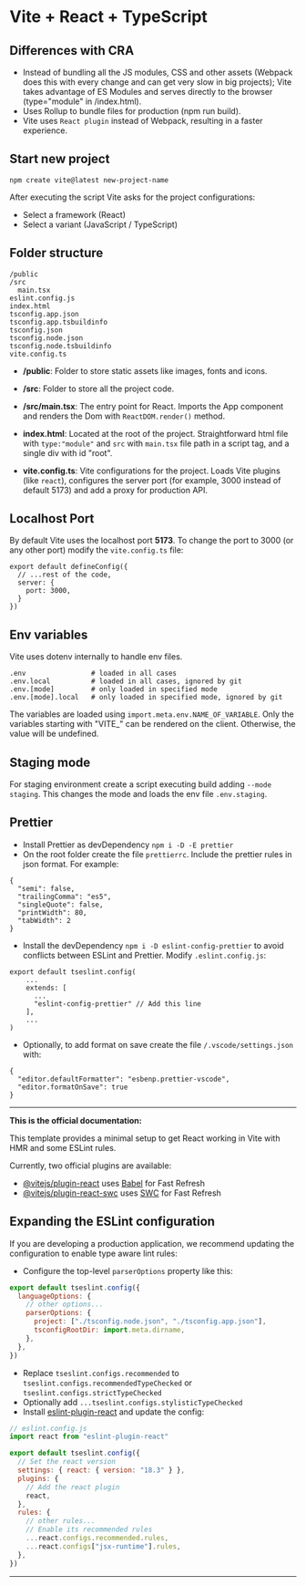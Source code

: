 # Vite + React + TypeScript

## Differences with CRA

- Instead of bundling all the JS modules, CSS and other assets (Webpack does this with every change and can get very slow in big projects); Vite takes advantage of ES Modules and serves directly to the browser (type="module" in /index.html).
- Uses Rollup to bundle files for production (npm run build).
- Vite uses `React plugin` instead of Webpack, resulting in a faster experience.

## Start new project

`npm create vite@latest new-project-name`

After executing the script Vite asks for the project configurations:

- Select a framework (React)
- Select a variant (JavaScript / TypeScript)

## Folder structure

```
/public
/src
  main.tsx
eslint.config.js
index.html
tsconfig.app.json
tsconfig.app.tsbuildinfo
tsconfig.json
tsconfig.node.json
tsconfig.node.tsbuildinfo
vite.config.ts
```

- **/public**: Folder to store static assets like images, fonts and icons.
- **/src**: Folder to store all the project code.
- **/src/main.tsx**: The entry point for React. Imports the App component and renders the Dom with `ReactDOM.render()` method.
- **index.html**: Located at the root of the project. Straightforward html file with `type:"module"` and `src` with `main.tsx` file path in a script tag, and a single div with id "root".

- **vite.config.ts**: Vite configurations for the project. Loads Vite plugins (like `react`), configures the server port (for example, 3000 instead of default 5173) and add a proxy for production API.

## Localhost Port

By default Vite uses the localhost port **5173**.
To change the port to 3000 (or any other port) modify the `vite.config.ts` file:
```
export default defineConfig({
  // ...rest of the code,
  server: {
    port: 3000,
  }
})
```

## Env variables

Vite uses dotenv internally to handle env files.

```
.env                # loaded in all cases
.env.local          # loaded in all cases, ignored by git
.env.[mode]         # only loaded in specified mode
.env.[mode].local   # only loaded in specified mode, ignored by git
```

The variables are loaded using `import.meta.env.NAME_OF_VARIABLE`.
Only the variables starting with "VITE_" can be rendered on the client. 
Otherwise, the value will be undefined.

## Staging mode

For staging environment create a script executing build adding `--mode staging`. This changes the mode and loads the env file `.env.staging`.

## Prettier

- Install Prettier as devDependency `npm i -D -E prettier`
- On the root folder create the file `prettierrc`. Include the prettier rules in json format. For example:
```
{
  "semi": false,
  "trailingComma": "es5",
  "singleQuote": false,
  "printWidth": 80,
  "tabWidth": 2
}
```
- Install the devDependency `npm i -D eslint-config-prettier` to avoid conflicts between ESLint and Prettier. Modify `.eslint.config.js`:
```
export default tseslint.config(
    ...
    extends: [
      ...
      "eslint-config-prettier" // Add this line
    ],
    ...
)
```
- Optionally, to add format on save create the file `/.vscode/settings.json` with:
```
{
  "editor.defaultFormatter": "esbenp.prettier-vscode",
  "editor.formatOnSave": true
}
```
---

**This is the official documentation:**

This template provides a minimal setup to get React working in Vite with HMR and some ESLint rules.

Currently, two official plugins are available:

- [@vitejs/plugin-react](https://github.com/vitejs/vite-plugin-react/blob/main/packages/plugin-react/README.md) uses [Babel](https://babeljs.io/) for Fast Refresh
- [@vitejs/plugin-react-swc](https://github.com/vitejs/vite-plugin-react-swc) uses [SWC](https://swc.rs/) for Fast Refresh

## Expanding the ESLint configuration

If you are developing a production application, we recommend updating the configuration to enable type aware lint rules:

- Configure the top-level `parserOptions` property like this:

```js
export default tseslint.config({
  languageOptions: {
    // other options...
    parserOptions: {
      project: ["./tsconfig.node.json", "./tsconfig.app.json"],
      tsconfigRootDir: import.meta.dirname,
    },
  },
})
```

- Replace `tseslint.configs.recommended` to `tseslint.configs.recommendedTypeChecked` or `tseslint.configs.strictTypeChecked`
- Optionally add `...tseslint.configs.stylisticTypeChecked`
- Install [eslint-plugin-react](https://github.com/jsx-eslint/eslint-plugin-react) and update the config:

```js
// eslint.config.js
import react from "eslint-plugin-react"

export default tseslint.config({
  // Set the react version
  settings: { react: { version: "18.3" } },
  plugins: {
    // Add the react plugin
    react,
  },
  rules: {
    // other rules...
    // Enable its recommended rules
    ...react.configs.recommended.rules,
    ...react.configs["jsx-runtime"].rules,
  },
})
```

---
